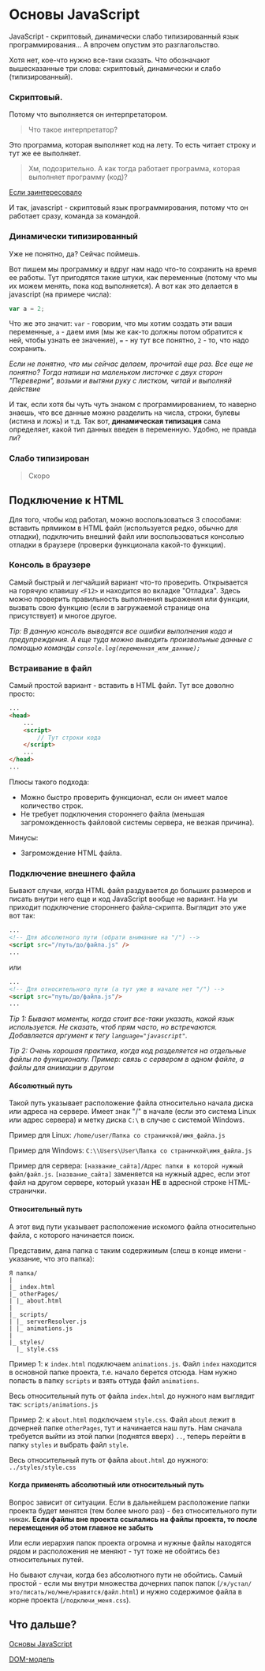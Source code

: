 # Основы JavaScript

JavaScript - скриптовый, динамически слабо типизированный язык программирования... А впрочем опустим это разглагольство.

Хотя нет, кое-что нужно все-таки сказать. Что обозначают вышесказанные три слова: скриптовый, динамически и слабо (типизированный).

### Скриптовый.

Потому что выполняется он интерпретатором. 

> Что такое интерпретатор?

Это программа, которая выполняет код на лету. То есть читает строку и тут же ее выполняет. 

> Хм, подозрительно. А как тогда работает программа, которая выполняет программу (код)?

[Если заинтересовало](https://ru.m.wikipedia.org/wiki/%D0%98%D0%BD%D1%82%D0%B5%D1%80%D0%BF%D1%80%D0%B5%D1%82%D0%B0%D1%82%D0%BE%D1%80)

И так, javascript - скриптовый язык программирования, потому что он работает сразу, команда за командой.

### Динамически типизированный

Уже не понятно, да? Сейчас поймешь.

Вот пишем мы программку и вдруг нам надо что-то сохранить на время ее работы. Тут пригодятся такие штуки, как переменные (потому что мы их можем менять, пока код выполняется). А вот как это делается в javascript (на примере числа):

```javascript
var a = 2;
```

Что же это значит: `var` - говорим, что мы хотим создать эти ваши переменные, `a` - даем имя (мы же как-то должны потом обратится к ней, чтобы узнать ее значение), `=` - ну тут все понятно, `2` - то, что надо сохранить.

*Если не понятно, что мы сейчас делаем, прочитай еще раз. Все еще не понятно? Тогда напиши на маленьком листочке с двух сторон "Переверни", возьми и вытяни руку с листком, читай и выполняй действие*

И так, если хотя бы чуть чуть знаком с программированием, то наверно знаешь, что все данные можно разделить на числа, строки, булевы (истина и ложь) и т.д. Так вот, **динамическая типизация** сама определяет, какой тип данных введен в переменную. Удобно, не правда ли?

### Слабо типизирован

> Скоро

## Подключение к HTML

Для того, чтобы код работал, можно воспользоваться 3 способами: вставить прямиком в HTML файл (используется редко, обычно для отладки), подключить внешний файл или воспользоваться консолью отладки в браузере (проверки функционала какой-то функции).

### Консоль в браузере

Самый быстрый и легчайший вариант что-то проверить. Открывается на горячую клавишу `<F12>` и находится во вкладке "Отладка". Здесь можно проверить правильность выполнения выражения или функции, вызвать свою функцию (если в загружаемой странице она присутствует) и многое другое.

*Tip: В данную консоль выводятся все ошибки выполнения кода и предупреждения. А еще туда можно выводить произвольные данные с помощью команды `console.log(переменная_или_данные);`*

### Встраивание в файл

Самый простой вариант - вставить в HTML файл. Тут все доволно просто:

```html
...
<head>
    ...
    <script>
        // Тут строки кода
    </script>
    ...
</head>
...
```

Плюсы такого подхода:
+ Можно быстро проверить функционал, если он имеет малое количество строк.
+ Не требует подключения стороннего файла (меньшая загроможденность файловой системы сервера, не везкая причина).

Минусы:
+ Загромождение HTML файла.

### Подключение внешнего файла

Бывают случаи, когда HTML файл раздувается до больших размеров и писать внутри него еще и код JavaScript вообще не вариант. На ум приходит подключение стороннего файла-скрипта. Выглядит это уже вот так:

```html
...
<!-- Для абсолютного пути (обрати внимание на "/") -->
<script src="/путь/до/файла.js" />
...
```

или

```html
...
<!-- Для относительного пути (а тут уже в начале нет "/") -->
<script src="путь/до/файла.js"/>
...
```

*Tip 1: Бывают моменты, когда стоит все-таки указать, какой язык используется. Не сказать, чтоб прям часто, но встречаются. Добавляется аргумент к тегу `language="javascript"`.*

*Tip 2: Очень хорошая практика, когда код разделяется на отдельные файлы по функционалу. Пример: связь с сервером в одном файле, а файлы для анимации в другом*

#### Абсолютный путь

Такой путь указывает расположение файла относительно начала диска или адреса на сервере. Имеет знак "/" в начале (если это система Linux или адрес сервера) и метку диска `C:\` в случае с системой Windows.

Пример для Linux: `/home/user/Папка со страничкой/имя_файла.js`

Пример для Windows: `C:\\Users\User\Папка со страничкой\имя_файла.js`

Пример для сервера: `[название_сайта]/Адрес папки в которой нужный файл/файл.js`. `[название_сайта]` заменяется на нужный адрес, если этот файл на другом сервере, который указан **НЕ** в адресной строке HTML-странички.

#### Относительный путь

А этот вид пути указывает расположение искомого файла относительно файла, с которого начинается поиск.

Представим, дана папка с таким содержимым (слеш в конце имени - указание, что это папка):

```
Я папка/
|
|_ index.html
|_ otherPages/
| |_ about.html
|
|_ scripts/
| |_ serverResolver.js
| |_ animations.js
|
|_ styles/
  |_ style.css
```

Пример 1: к `index.html` подключаем `animations.js`. Файл `index` находится в основной папке проекта, т.е. начало берется отсюда. Нам нужно попасть в папку `scripts` и взять оттуда файл `animations`. 

Весь относительный путь от файла `index.html` до нужного нам выглядит так: `scripts/animations.js`

Пример 2: к `about.html` подключаем `style.css`. Файл `about` лежит в дочерней папке `otherPages`, тут и начинается наш путь. Нам сначала требуется выйти из этой папки (поднятся вверх) `..`, теперь перейти в папку `styles` и выбрать файл `style`.

Весь относительный путь от файла `about.html` до нужного: `../styles/style.css`

#### Когда применять абсолютный или относительный путь

Вопрос зависит от ситуации. Если в дальнейшем расположение папки проекта будет менятся (тем более много раз) - без относительного пути никак. **Если файлы вне проекта ссылались на файлы проекта, то после перемещения об этом главное не забыть**

Или если иерархия папок проекта огромна и нужные файлы находятся рядом и расположения не меняют - тут тоже не обойтись без относительных путей.

Но бывают случаи, когда без абсолютного пути не обойтись. Самый простой - если мы внутри множества дочерних папок папок (`/я/устал/это/писать/но/мне/нравится/файл.html`) и нужно содержимое файла в корне проекта (`/подключи_меня.css`).

## Что дальше?

[Основы JavaScript](https://github.com/deeppurple-studio/web-dev/blob/main/javascript/MainTutor.md)

[DOM-модель](https://github.com/deeppurple-studio/web-dev/blob/main/javascript/DOMModel.md)
